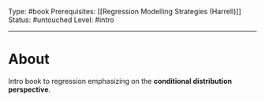 Type: #book
Prerequisites: [[Regression Modelling Strategies (Harrell)]]
Status: #untouched 
Level: #intro 

----
# About

Intro book to regression emphasizing on the **conditional distribution perspective**.